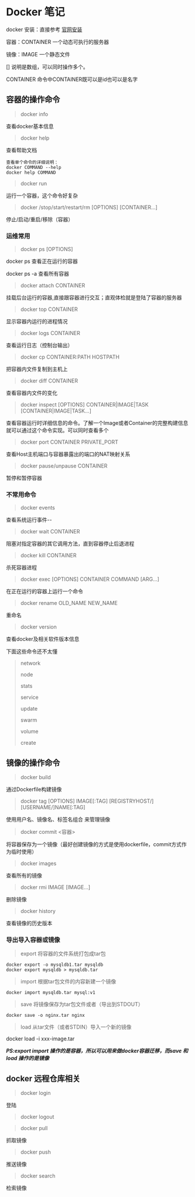 # Docker 笔记

docker 安装：直接参考 [官网安装](https://www.docker.com/products/docker)

容器：CONTAINER 一个动态可执行的服务器
 
镜像：IMAGE 一个静态文件

[] 说明是数组，可以同时操作多个。

CONTAINER 命令中CONTAINER既可以是id也可以是名字

## 容器的操作命令

>docker info

查看docker基本信息

>docker help

查看帮助文档

	查看单个命令的详细说明：  
	docker COMMAND --help
	docker help COMMAND 

	
>docker run 

运行一个容器，这个命令好复杂


>docker /stop/start/restart/rm  [OPTIONS] [CONTAINER...]

 停止/启动/重启/移除（容器）

### 运维常用

>docker ps  [OPTIONS]

docker ps 查看正在运行的容器

docker ps -a 查看所有容器

>docker attach CONTAINER

挂载后台运行的容器,直接跟容器进行交互；直观体检就是登陆了容器的服务器

>docker top CONTAINER

显示容器内运行的进程情况

>docker logs CONTAINER

查看运行日志（控制台输出）

>docker cp CONTAINER:PATH HOSTPATH

把容器内文件复制到主机上

>docker diff CONTAINER

查看容器内文件的变化

>docker inspect [OPTIONS] CONTAINER|IMAGE|TASK [CONTAINER|IMAGE|TASK...]

查看容器运行时详细信息的命令。了解一个Image或者Container的完整构建信息就可以通过这个命令实现。可以同时查看多个

> docker port CONTAINER PRIVATE_PORT

查看Host主机端口与容器暴露出的端口的NAT映射关系

> docker pause/unpause CONTAINER

暂停和暂停容器

### 不常用命令

>docker events 

查看系统运行事件--

>docker wait CONTAINER

阻塞对指定容器的其它调用方法，直到容器停止后退进程

>docker kill CONTAINER

杀死容器进程

>docker exec  [OPTIONS] CONTAINER COMMAND [ARG...]

在正在运行的容器上运行一个命令

>docker rename OLD_NAME NEW_NAME  
	 
重命名

>docker version 

查看docker及相关软件版本信息
	 

下面这些命令还不太懂	 

>network 
>
>node 
>
>stats
>
>service 
>
>update
>
>swarm 
>
>volume
>
>create



## 镜像的操作命令

> docker build


通过Dockerfile构建镜像

> docker tag [OPTIONS] IMAGE[:TAG] [REGISTRYHOST/][USERNAME/]NAME[:TAG]

使用用户名、镜像名、标签名组合 来管理镜像


>docker commit  <容器>  <imageName>  

将容器保存为一个镜像（最好创建镜像的方式是使用dockerfile，commit方式作为临时使用）

>docker images 

查看所有的镜像

>docker rmi IMAGE [IMAGE...]

删除镜像

>docker history <imageName>

查看镜像的历史版本

### 导出导入容器或镜像


>export  将容器的文件系统打包成tar包

	docker export -o mysqldb1.tar mysqldb
	docker export mysqldb > mysqldb.tar

>import 根据tar包文件的内容新建一个镜像
	
	docker import mysqldb.tar mysql:v1

>save 将镜像保存为tar包文件或者（导出到STDOUT）
	
	docker save -o nginx.tar nginx
	
>load 从tar文件（或者STDIN）导入一个新的镜像

   docker load -i xxx-image.tar 
   
 ***PS:export import 操作的是容器，所以可以用来做docker容器迁移，而save 和 load 操作的是镜像***
 
 

## docker 远程仓库相关

>docker login 

登陆

>docker logout 


>docker pull  <imageName>

抓取镜像

>docker push  <imageName>

推送镜像

>docker search <imageName>

检索镜像